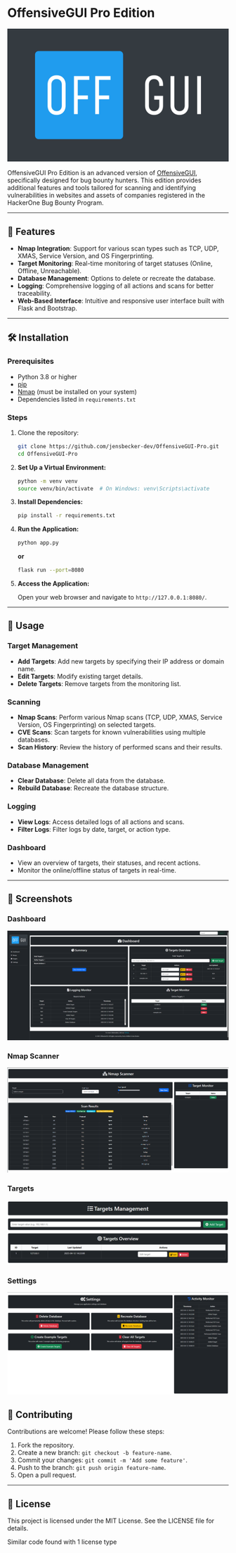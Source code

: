 # OffensiveGUI Pro Edition

![OG Pro Logo](static/images/logo.svg)

OffensiveGUI Pro Edition is an advanced version of [OffensiveGUI](https://github.com/jensbecker-dev/OffensiveGUI), specifically designed for bug bounty hunters. This edition provides additional features and tools tailored for scanning and identifying vulnerabilities in websites and assets of companies registered in the HackerOne Bug Bounty Program.

---

## 🚀 Features

- **Nmap Integration**: Support for various scan types such as TCP, UDP, XMAS, Service Version, and OS Fingerprinting.
- **Target Monitoring**: Real-time monitoring of target statuses (Online, Offline, Unreachable).
- **Database Management**: Options to delete or recreate the database.
- **Logging**: Comprehensive logging of all actions and scans for better traceability.
- **Web-Based Interface**: Intuitive and responsive user interface built with Flask and Bootstrap.

---

## 🛠️ Installation

### Prerequisites

- Python 3.8 or higher
- [pip](https://pip.pypa.io/en/stable/)
- [Nmap](https://nmap.org/) (must be installed on your system)
- Dependencies listed in `requirements.txt`

### Steps

1. Clone the repository:
   ```bash
   git clone https://github.com/jensbecker-dev/OffensiveGUI-Pro.git
   cd OffensiveGUI-Pro
   ```

2. **Set Up a Virtual Environment:**
   ```bash
   python -m venv venv
   source venv/bin/activate  # On Windows: venv\Scripts\activate
   ```

3. **Install Dependencies:**
   ```bash
   pip install -r requirements.txt
   ```

4. **Run the Application:**
   ```bash
   python app.py
   ```

   **or**

   ```bash
   flask run --port=8080
   ```

5. **Access the Application:**

   Open your web browser and navigate to `http://127.0.0.1:8080/`.

---

## 📖 Usage

### Target Management
- **Add Targets**: Add new targets by specifying their IP address or domain name.
- **Edit Targets**: Modify existing target details.
- **Delete Targets**: Remove targets from the monitoring list.

### Scanning
- **Nmap Scans**: Perform various Nmap scans (TCP, UDP, XMAS, Service Version, OS Fingerprinting) on selected targets.
- **CVE Scans**: Scan targets for known vulnerabilities using multiple databases.
- **Scan History**: Review the history of performed scans and their results.

### Database Management
- **Clear Database**: Delete all data from the database.
- **Rebuild Database**: Recreate the database structure.

### Logging
- **View Logs**: Access detailed logs of all actions and scans.
- **Filter Logs**: Filter logs by date, target, or action type.

### Dashboard
- View an overview of targets, their statuses, and recent actions.
- Monitor the online/offline status of targets in real-time.

---

## 📸 Screenshots

### Dashboard

![alt text](screenshots/dashboard.png)

### Nmap Scanner

![alt text](screenshots/nmap.png)

### Targets

![alt text](screenshots/targets.png)

### Settings

![alt text](screenshots/settings.png)

## 🤝 Contributing

Contributions are welcome! Please follow these steps:

1. Fork the repository.
2. Create a new branch: `git checkout -b feature-name`.
3. Commit your changes: `git commit -m 'Add some feature'`.
4. Push to the branch: `git push origin feature-name`.
5. Open a pull request.

---

## 📜 License

This project is licensed under the MIT License. See the LICENSE file for details.


Similar code found with 1 license type
